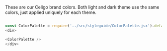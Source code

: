 These are our Celigo brand colors. Both light and dark theme use the same colors, just applied uniquely for each theme.

```js

const ColorPalette = require('../src/styleguide/ColorPalette.jsx').default;
<div>

<ColorPalette />
</div>
```